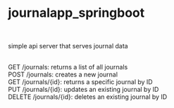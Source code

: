 # journalapp_springboot
<br>
<p>simple api server that serves journal data</p>
<br>
GET /journals: returns a list of all journals
<br>
POST /journals: creates a new journal
<br>
GET /journals/{id}: returns a specific journal by ID
<br>
PUT /journals/{id}: updates an existing journal by ID
<br>
DELETE /journals/{id}: deletes an existing journal by ID
